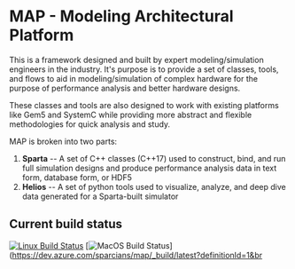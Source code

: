 
# MAP - Modeling Architectural Platform
This is a framework designed and built by expert modeling/simulation engineers in the industry.  It's purpose is to provide a set of classes, tools, and flows to aid in modeling/simulation of complex hardware for the purpose of performance analysis and better hardware designs.

These classes and tools are also designed to work with existing platforms like Gem5 and SystemC while providing more abstract and flexible methodologies for quick analysis and study.

MAP is broken into two parts:
1. **Sparta** -- A set of C++ classes (C++17) used to construct, bind, and run full simulation designs and produce performance analysis data in text form, database form, or HDF5
1. **Helios** -- A set of python tools used to visualize, analyze, and deep dive data generated for a Sparta-built simulator

## Current build status

[![Linux Build Status](https://img.shields.io/travis/com/sparcians/map/master.svg?label=Linux)](https://travis-ci.com/sparcians/map/branches)
[![MacOS Build Status](https://dev.azure.com/sparcians/map/_apis/build/status/sparcians.map?branchName=master&label=MacOS)](https://dev.azure.com/sparcians/map/_build/latest?definitionId=1&br